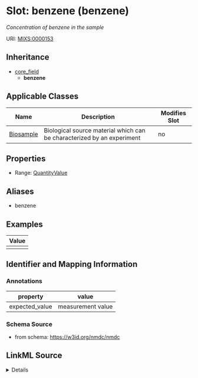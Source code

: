 # Slot: benzene (benzene)


_Concentration of benzene in the sample_



URI: [MIXS:0000153](https://w3id.org/mixs/0000153)




## Inheritance

* [core_field](core_field.md)
    * **benzene**





## Applicable Classes

| Name | Description | Modifies Slot |
| --- | --- | --- |
[Biosample](Biosample.md) | Biological source material which can be characterized by an experiment |  no  |







## Properties

* Range: [QuantityValue](QuantityValue.md)



## Aliases


* benzene




## Examples

| Value |
| --- |
|  |

## Identifier and Mapping Information





### Annotations

| property | value |
| --- | --- |
| expected_value | measurement value || preferred_unit | milligram per liter, parts per million || occurrence | 1 |



### Schema Source


* from schema: https://w3id.org/nmdc/nmdc




## LinkML Source

<details>
```yaml
name: benzene
annotations:
  expected_value:
    tag: expected_value
    value: measurement value
  preferred_unit:
    tag: preferred_unit
    value: milligram per liter, parts per million
  occurrence:
    tag: occurrence
    value: '1'
description: Concentration of benzene in the sample
title: benzene
examples:
- value: ''
from_schema: https://w3id.org/nmdc/nmdc
aliases:
- benzene
rank: 1000
is_a: core field
slot_uri: MIXS:0000153
multivalued: false
alias: benzene
domain_of:
- Biosample
range: QuantityValue

```
</details>